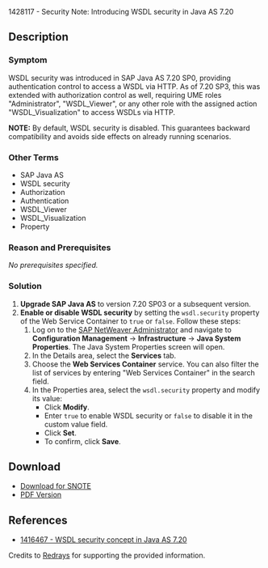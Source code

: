 1428117 - Security Note: Introducing WSDL security in Java AS 7.20

## Description

### Symptom
WSDL security was introduced in SAP Java AS 7.20 SP0, providing authentication control to access a WSDL via HTTP. As of 7.20 SP3, this was extended with authorization control as well, requiring UME roles "Administrator", "WSDL_Viewer", or any other role with the assigned action "WSDL_Visualization" to access WSDLs via HTTP.

**NOTE:** By default, WSDL security is disabled. This guarantees backward compatibility and avoids side effects on already running scenarios.

### Other Terms
- SAP Java AS
- WSDL security
- Authorization
- Authentication
- WSDL_Viewer
- WSDL_Visualization
- Property

### Reason and Prerequisites
_No prerequisites specified._

### Solution
1. **Upgrade SAP Java AS** to version 7.20 SP03 or a subsequent version.
2. **Enable or disable WSDL security** by setting the `wsdl.security` property of the Web Service Container to `true` or `false`. Follow these steps:
    1. Log on to the [SAP NetWeaver Administrator](https://me.sap.com/sap/support/sfm/notes/edit/0001428117) and navigate to **Configuration Management** → **Infrastructure** → **Java System Properties**. The Java System Properties screen will open.
    2. In the Details area, select the **Services** tab.
    3. Choose the **Web Services Container** service. You can also filter the list of services by entering "Web Services Container" in the search field.
    4. In the Properties area, select the `wsdl.security` property and modify its value:
        - Click **Modify**.
        - Enter `true` to enable WSDL security or `false` to disable it in the custom value field.
        - Click **Set**.
        - To confirm, click **Save**.

## Download
- [Download for SNOTE](https://notesdownloads.sap.com/note/0040000016958522017)
- [PDF Version](https://userapps.support.sap.com/sap/support/sfm/notes/print/0001428117?language=en-US&token=2A980CF3C42BF88F3E71E4047070920A)

## References
- [1416467 - WSDL security concept in Java AS 7.20](https://me.sap.com/notes/1416467)

Credits to [Redrays](https://redrays.io) for supporting the provided information.